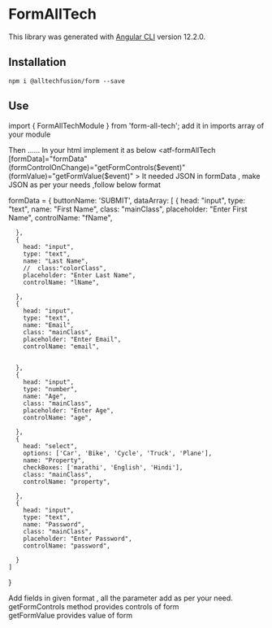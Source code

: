 # FormAllTech

This library was generated with [Angular CLI](https://github.com/angular/angular-cli) version 12.2.0.

## Installation
`npm i @alltechfusion/form --save`

## Use

import { FormAllTechModule } from 'form-all-tech';
add it in imports array of your module

Then ......
In your html implement it as below
 <atf-formAllTech [formData]="formData" 
         (formControlOnChange)="getFormControls($event)"
         (formValue)="getFormValue($event)"
         ></atf-formAllTech> 
It needed JSON in formData , make JSON as per your needs ,follow below format

 formData = {
    buttonName: 'SUBMIT',
    dataArray: [
      {
        head: "input",
        type: "text",
        name: "First Name",
        class: "mainClass",
        placeholder: "Enter First  Name",
        controlName: "fName",

      },
      {
        head: "input",
        type: "text",
        name: "Last Name",
        //  class:"colorClass",
        placeholder: "Enter Last Name",
        controlName: "lName",

      },
      {
        head: "input",
        type: "text",
        name: "Email",
        class: "mainClass",
        placeholder: "Enter Email",
        controlName: "email",


      },
      {
        head: "input",
        type: "number",
        name: "Age",
        class: "mainClass",
        placeholder: "Enter Age",
        controlName: "age",

      },
      {
        head: "select",
        options: ['Car', 'Bike', 'Cycle', 'Truck', 'Plane'],
        name: "Property",
        checkBoxes: ['marathi', 'English', 'Hindi'],
        class: "mainClass",
        controlName: "property",

      },
      {
        head: "input",
        type: "text",
        name: "Password",
        class: "mainClass",
        placeholder: "Enter Password",
        controlName: "password",

      }
    ]
  }

Add fields in given format , all the parameter add as per your need.
getFormControls method  provides controls of form  
getFormValue provides value of form

